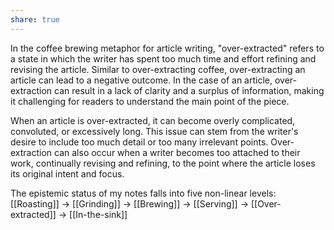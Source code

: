 ```yaml
---
share: true
---
```

In the coffee brewing metaphor for article writing, "over-extracted" refers to a state in which the writer has spent too much time and effort refining and revising the article. Similar to over-extracting coffee, over-extracting an article can lead to a negative outcome. In the case of an article, over-extraction can result in a lack of clarity and a surplus of information, making it challenging for readers to understand the main point of the piece.

When an article is over-extracted, it can become overly complicated, convoluted, or excessively long. This issue can stem from the writer's desire to include too much detail or too many irrelevant points. Over-extraction can also occur when a writer becomes too attached to their work, continually revising and refining, to the point where the article loses its original intent and focus.

The epistemic status of my notes falls into five non-linear levels: [[Roasting]] -> [[Grinding]] -> [[Brewing]] -> [[Serving]] -> [[Over-extracted]] -> [[In-the-sink]]
